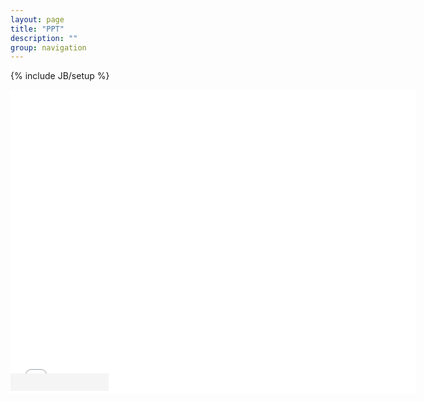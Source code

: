 ```yaml
---
layout: page
title: "PPT"
description: ""
group: navigation
---
```

{% include JB/setup %}

<iframe src="//slid.es/guyueshuiming/test/embed?style=light" width="649" height="487" scrolling="no" frameborder="0" webkitallowfullscreen mozallowfullscreen allowfullscreen></iframe>


<div style="position: relative;width:157px; height:28px;top:-33px; z-index: 60000;background-color: #f5f5f5;"></div>

